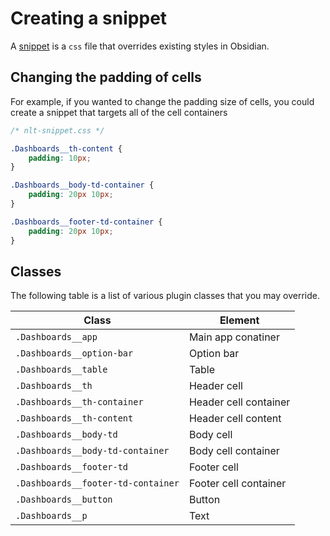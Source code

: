 # Creating a snippet

A [snippet](https://help.obsidian.md/Extending+Obsidian/CSS+snippets) is a `css` file that overrides existing styles in Obsidian.

## Changing the padding of cells

For example, if you wanted to change the padding size of cells, you could create a snippet that targets all of the cell containers

```css
/* nlt-snippet.css */

.Dashboards__th-content {
	padding: 10px;
}

.Dashboards__body-td-container {
	padding: 20px 10px;
}

.Dashboards__footer-td-container {
	padding: 20px 10px;
}
```

## Classes

The following table is a list of various plugin classes that you may override.

| Class                              | Element               |
| ---------------------------------- | --------------------- |
| `.Dashboards__app`                 | Main app conatiner    |
| `.Dashboards__option-bar`          | Option bar            |
| `.Dashboards__table`               | Table                 |
| `.Dashboards__th`                  | Header cell           |
| `.Dashboards__th-container`        | Header cell container |
| `.Dashboards__th-content`          | Header cell content   |
| `.Dashboards__body-td`             | Body cell             |
| `.Dashboards__body-td-container`   | Body cell container   |
| `.Dashboards__footer-td`           | Footer cell           |
| `.Dashboards__footer-td-container` | Footer cell container |
| `.Dashboards__button`              | Button                |
| `.Dashboards__p`                   | Text                  |
